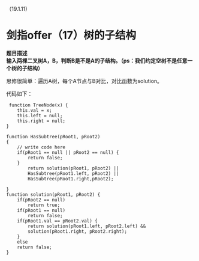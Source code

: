 （19.1.11)
# 剑指offer（17）树的子结构

**题目描述**   
**输入两棵二叉树A，B，判断B是不是A的子结构。（ps：我们约定空树不是任意一个树的子结构）**


思修很简单：遍历A树，每个A节点与B对比，对比函数为solution。

代码如下：

	 function TreeNode(x) {
	    this.val = x;
	    this.left = null;
	    this.right = null;
	} 
	
	function HasSubtree(pRoot1, pRoot2)
	{
	    // write code here
	    if(pRoot1 == null || pRoot2 == null) {
	        return false;
	    }
	        return solution(pRoot1, pRoot2) ||
	        HasSubtree(pRoot1.left, pRoot2) ||
	        HasSubtree(pRoot1.right,pRoot2);
	
	}
	function solution(pRoot1, pRoot2) {
	    if(pRoot2 == null)
	        return true;
	    if(pRoot1 == null)
	        return false;
	    if(pRoot1.val == pRoot2.val) {
	        return solution(pRoot1.left, pRoot2.left) &&
	        solution(pRoot1.right, pRoot2.right);
	    }
	    else
	    return false;
	}